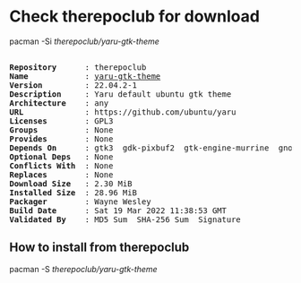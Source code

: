 # Check therepoclub for download

pacman -Si *therepoclub/yaru-gtk-theme*

<div class="highlight"><pre class="highlight"><text>
<b>Repository</b>      : therepoclub
<b>Name</b>            : <a href="../../x86_64/yaru-gtk-theme-22.04.2-1-any.pkg.tar.zst">yaru-gtk-theme</a>
<b>Version</b>         : 22.04.2-1
<b>Description</b>     : Yaru default ubuntu gtk theme
<b>Architecture</b>    : any
<b>URL</b>             : https://github.com/ubuntu/yaru
<b>Licenses</b>        : GPL3
<b>Groups</b>          : None
<b>Provides</b>        : None
<b>Depends On</b>      : gtk3  gdk-pixbuf2  gtk-engine-murrine  gnome-themes-extra
<b>Optional Deps</b>   : None
<b>Conflicts With</b>  : None
<b>Replaces</b>        : None
<b>Download Size</b>   : 2.30 MiB
<b>Installed Size</b>  : 28.96 MiB
<b>Packager</b>        : Wayne Wesley <wayne6324@gmail.com>
<b>Build Date</b>      : Sat 19 Mar 2022 11:38:53 GMT
<b>Validated By</b>    : MD5 Sum  SHA-256 Sum  Signature
</text></pre></div>

## How to install from therepoclub

pacman -S *therepoclub/yaru-gtk-theme*

